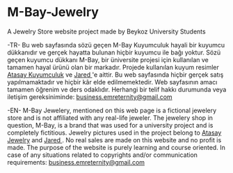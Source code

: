 # M-Bay-Jewelry
A Jewelry Store website project made by Beykoz University Students

-TR-
Bu web sayfasında sözü geçen M-Bay Kuyumculuk hayali bir kuyumcu dükkanıdır ve gerçek hayatta bulunan hiçbir kuyumcu ile bağı yoktur. Sözü geçen kuyumcu dükkanı M-Bay, bir üniversite projesi için kullanılan ve tamamen hayal ürünü olan bir markadır. Projede kullanılan kuyum resimler [Atasay Kuyumculuk](https://www.atasay.com/) ve [Jared ](https://www.jared.com/)'e aittir. 
Bu web sayfasında hiçbir gerçek satış yapılmamaktadır ve hiçbir kâr elde edilmemektedir. Web sayfasının amacı tamamen öğrenim ve ders odaklıdır.
Herhangi bir telif hakkı durumunda veya iletişim gereksiniminde: business.emreternity@gmail.com

-EN-
M-Bay Jewelery, mentioned on this web page is a fictional jewelery store and is not affiliated with any real-life jeweler. The jewelery shop in question, M-Bay, is a brand that was used for a university project and is completely fictitious. Jewelry pictures used in the project belong to [Atasay Jewelry](https://www.atasay.com/) and [Jared ](https://www.jared.com/).
No real sales are made on this website and no profit is made. The purpose of the website is purely learning and course oriented.
In case of any situations related to copyrights and/or communication requirements: business.emreternity@gmail.com

